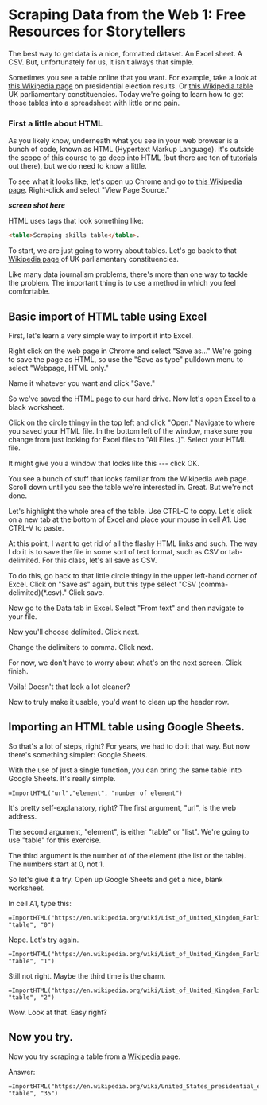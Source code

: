 # Scraping Data from the Web 1: Free Resources for Storytellers

The best way to get data is a nice, formatted dataset. An Excel sheet. A CSV. But, unfortunately for us, it isn't always that simple. 

Sometimes you see a table online that you want. For example, take a look at [this Wikipedia page](https://en.wikipedia.org/wiki/List_of_United_States_presidential_elections_by_popular_vote_margin)
on presidential election results. Or [this Wikipedia table](https://en.wikipedia.org/wiki/List_of_United_Kingdom_Parliament_constituencies) UK parliamentary constituencies. Today we're going to learn how to get those tables into a spreadsheet with little or no pain. 

### First a little about HTML

As you likely know, underneath what you see in your web browser is a bunch of code, known as HTML (Hypertext Markup Language). It's outside the scope of this course to go deep into HTML (but there are ton of [tutorials](https://www.w3schools.com/html/) out there), but we do need to know a little.

To see what it looks like, let's open up Chrome and go to [this Wikipedia page](https://en.wikipedia.org/wiki/List_of_United_Kingdom_Parliament_constituencies). Right-click and select "View Page Source."

***screen shot here***

HTML uses tags that look something like:

```HTML
<table>Scraping skills table</table>.
```

To start, we are just going to worry about tables. Let's go back to that [Wikipedia page](https://en.wikipedia.org/wiki/List_of_United_Kingdom_Parliament_constituencies) of UK parliamentary constituencies. 

Like many data journalism problems, there's more than one way to tackle the problem. The important thing is to use a method in which you feel comfortable. 

## Basic import of HTML table using Excel

First, let's learn a very simple way to import it into Excel. 

Right click on the web page in Chrome and select "Save as..." We're going to save the page as HTML, so use the "Save as type" pulldown menu to select "Webpage, HTML only." 

Name it whatever you want and click "Save." 

So we've saved the HTML page to our hard drive. Now let's open Excel to a black worksheet. 

Click on the circle thingy in the top left and click "Open." Navigate to where you saved your HTML file. In the bottom left of the window, make sure you change from just looking for Excel files to "All Files *.*)". Select your HTML file. 

It might give you a window that looks like this --- click OK. 

You see a bunch of stuff that looks familiar from the Wikipedia web page. Scroll down until you see the table we're interested in. Great. But we're not done. 

Let's highlight the whole area of the table. Use CTRL-C to copy. Let's click on a new tab at the bottom of Excel and place your mouse in cell A1. Use CTRL-V to paste. 

At this point, I want to get rid of all the flashy HTML links and such. The way I do it is to save the file in some sort of text format, such as CSV or tab-delimited. For this class, let's all save as CSV. 

To do this, go back to that little circle thingy in the upper left-hand corner of Excel. Click on "Save as" again, but this type select "CSV (comma-delimited)(\*.csv)." Click save. 

Now go to the Data tab in Excel. Select "From text" and then navigate to your file. 

Now you'll choose delimited. Click next. 

Change the delimiters to comma. Click next.

For now, we don't have to worry about what's on the next screen. Click finish. 

Voila! Doesn't that look a lot cleaner?

Now to truly make it usable, you'd want to clean up the header row. 

## Importing an HTML table using Google Sheets. 

So that's a lot of steps, right? For years, we had to do it that way. But now there's something simpler: Google Sheets. 

With the use of just a single function, you can bring the same table into Google Sheets. It's really simple. 

```
=ImportHTML("url","element", "number of element")
```

It's pretty self-explanatory, right? The first argument, "url", is the web address. 

The second argument, "element", is either "table" or "list". We're going to use "table" for this exercise.

The third argument is the number of of the element (the list or the table). The numbers start at 0, not 1.  

So let's give it a try. Open up Google Sheets and get a nice, blank worksheet. 

In cell A1, type this:

```
=ImportHTML("https://en.wikipedia.org/wiki/List_of_United_Kingdom_Parliament_constituencies", "table", "0")
```

Nope. Let's try again. 

```
=ImportHTML("https://en.wikipedia.org/wiki/List_of_United_Kingdom_Parliament_constituencies", "table", "1")
```

Still not right. Maybe the third time is the charm. 

```
=ImportHTML("https://en.wikipedia.org/wiki/List_of_United_Kingdom_Parliament_constituencies", "table", "2")
```

Wow. Look at that. Easy right?

## Now you try. 

Now you try scraping a table from a [Wikipedia page](https://en.wikipedia.org/wiki/United_States_presidential_election,_2016). 

Answer: 

```
=ImportHTML("https://en.wikipedia.org/wiki/United_States_presidential_election,_2016", "table", "35")
```





